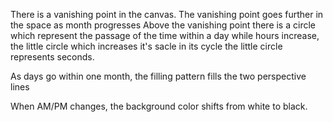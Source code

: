There is a vanishing point in the canvas.
The vanishing point goes further in the space as month progresses
Above the vanishing point there is a circle which represent the passage of the time within a day
while hours increase, the little circle which increases it's sacle in its cycle
the little circle represents seconds.

As days go within one month, the filling pattern fills the two perspective lines

When AM/PM changes, the background color shifts from white to black.
